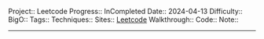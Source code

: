 Project:: Leetcode
Progress:: InCompleted
Date:: 2024-04-13
Difficulty:: 
BigO:: 
Tags:: 
Techniques:: 
Sites:: [Leetcode]()
Walkthrough:: 
Code:: 
Note:: 

---
